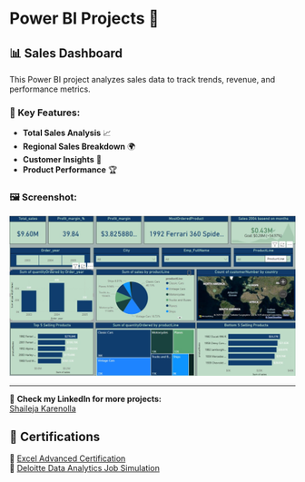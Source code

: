 # Power BI Projects 🚀

## 📊 Sales Dashboard
This Power BI project analyzes sales data to track trends, revenue, and performance metrics.

### 🔹 Key Features:
- **Total Sales Analysis** 📈  
- **Regional Sales Breakdown** 🌍  
- **Customer Insights** 👥  
- **Product Performance** 🏆  

### 🖼️ Screenshot:
![Sales Dashboard](PowerBI_Projects/sales_dashboard.jpg)

---

🔗 **Check my LinkedIn for more projects:**  
[Shaileja Karenolla](https://www.linkedin.com/in/shaileja-karenolla-1ba523289)  

## 📜 Certifications  

🔹 [Excel Advanced Certification](Certificates/excel_certificate.pdf)  
🔹 [Deloitte Data Analytics Job Simulation](Certificates/deloitte_certificate.pdf)  
